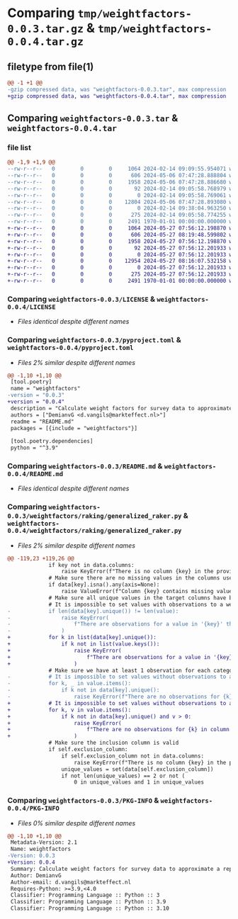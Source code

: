 # Comparing `tmp/weightfactors-0.0.3.tar.gz` & `tmp/weightfactors-0.0.4.tar.gz`

## filetype from file(1)

```diff
@@ -1 +1 @@
-gzip compressed data, was "weightfactors-0.0.3.tar", max compression
+gzip compressed data, was "weightfactors-0.0.4.tar", max compression
```

## Comparing `weightfactors-0.0.3.tar` & `weightfactors-0.0.4.tar`

### file list

```diff
@@ -1,9 +1,9 @@
--rw-r--r--   0        0        0     1064 2024-02-14 09:09:55.954071 weightfactors-0.0.3/LICENSE
--rw-r--r--   0        0        0      606 2024-05-06 07:47:28.888804 weightfactors-0.0.3/pyproject.toml
--rw-r--r--   0        0        0     1958 2024-05-06 07:47:28.886680 weightfactors-0.0.3/README.md
--rw-r--r--   0        0        0       92 2024-02-14 09:05:58.768979 weightfactors-0.0.3/weightfactors/__init__.py
--rw-r--r--   0        0        0        0 2024-02-14 09:05:58.769061 weightfactors-0.0.3/weightfactors/raking/__init__.py
--rw-r--r--   0        0        0    12804 2024-05-06 07:47:28.893080 weightfactors-0.0.3/weightfactors/raking/generalized_raker.py
--rw-r--r--   0        0        0        0 2024-02-14 09:38:04.963250 weightfactors-0.0.3/weightfactors/utils/__init__.py
--rw-r--r--   0        0        0      275 2024-02-14 09:05:58.774255 weightfactors-0.0.3/weightfactors/utils/exceptions.py
--rw-r--r--   0        0        0     2491 1970-01-01 00:00:00.000000 weightfactors-0.0.3/PKG-INFO
+-rw-r--r--   0        0        0     1064 2024-05-27 07:56:12.198870 weightfactors-0.0.4/LICENSE
+-rw-r--r--   0        0        0      606 2024-05-27 08:19:48.599802 weightfactors-0.0.4/pyproject.toml
+-rw-r--r--   0        0        0     1958 2024-05-27 07:56:12.198870 weightfactors-0.0.4/README.md
+-rw-r--r--   0        0        0       92 2024-05-27 07:56:12.201933 weightfactors-0.0.4/weightfactors/__init__.py
+-rw-r--r--   0        0        0        0 2024-05-27 07:56:12.201933 weightfactors-0.0.4/weightfactors/raking/__init__.py
+-rw-r--r--   0        0        0    12954 2024-05-27 08:16:07.532158 weightfactors-0.0.4/weightfactors/raking/generalized_raker.py
+-rw-r--r--   0        0        0        0 2024-05-27 07:56:12.201933 weightfactors-0.0.4/weightfactors/utils/__init__.py
+-rw-r--r--   0        0        0      275 2024-05-27 07:56:12.201933 weightfactors-0.0.4/weightfactors/utils/exceptions.py
+-rw-r--r--   0        0        0     2491 1970-01-01 00:00:00.000000 weightfactors-0.0.4/PKG-INFO
```

### Comparing `weightfactors-0.0.3/LICENSE` & `weightfactors-0.0.4/LICENSE`

 * *Files identical despite different names*

### Comparing `weightfactors-0.0.3/pyproject.toml` & `weightfactors-0.0.4/pyproject.toml`

 * *Files 2% similar despite different names*

```diff
@@ -1,10 +1,10 @@
 [tool.poetry]
 name = "weightfactors"
-version = "0.0.3"
+version = "0.0.4"
 description = "Calculate weight factors for survey data to approximate a representative sample"
 authors = ["DemianvG <d.vangils@markteffect.nl>"]
 readme = "README.md"
 packages = [{include = "weightfactors"}]
 
 [tool.poetry.dependencies]
 python = "^3.9"
```

### Comparing `weightfactors-0.0.3/README.md` & `weightfactors-0.0.4/README.md`

 * *Files identical despite different names*

### Comparing `weightfactors-0.0.3/weightfactors/raking/generalized_raker.py` & `weightfactors-0.0.4/weightfactors/raking/generalized_raker.py`

 * *Files 2% similar despite different names*

```diff
@@ -119,23 +119,26 @@
             if key not in data.columns:
                 raise KeyError(f"There is no column {key} in the provided dataset")
             # Make sure there are no missing values in the columns used for calculating weights
             if data[key].isna().any(axis=None):
                 raise ValueError(f"Column {key} contains missing values")
             # Make sure all unique values in the target columns have been mapped
             # It is impossible to set values with observations to a weight of 0
-            if len(data[key].unique()) != len(value):
-                raise KeyError(
-                    f"There are observations for a value in '{key}' that has not been mapped to a population target"
-                )
+            for k in list(data[key].unique()):
+                if k not in list(value.keys()):
+                    raise KeyError(
+                        f"There are observations for a value in '{key}' that has not been mapped to a population target"
+                    )
             # Make sure we have at least 1 observation for each category
-            # It is impossible to set values without observations to a weight larger than 1
-            for k, _ in value.items():
-                if k not in data[key].unique():
-                    raise KeyError(f"There are no observations for {k} in column {key}")
+            # It is impossible to set values without observations to a weight larger than 0
+            for k, v in value.items():
+                if k not in data[key].unique() and v > 0:
+                    raise KeyError(
+                        f"There are no observations for {k} in column {key}, but a population target has been set"
+                    )
             # Make sure the inclusion column is valid
             if self.exclusion_column:
                 if self.exclusion_column not in data.columns:
                     raise KeyError(f"There is no column {key} in the provided dataset")
                 unique_values = set(data[self.exclusion_column])
                 if not len(unique_values) == 2 or not (
                     0 in unique_values and 1 in unique_values
```

### Comparing `weightfactors-0.0.3/PKG-INFO` & `weightfactors-0.0.4/PKG-INFO`

 * *Files 0% similar despite different names*

```diff
@@ -1,10 +1,10 @@
 Metadata-Version: 2.1
 Name: weightfactors
-Version: 0.0.3
+Version: 0.0.4
 Summary: Calculate weight factors for survey data to approximate a representative sample
 Author: DemianvG
 Author-email: d.vangils@markteffect.nl
 Requires-Python: >=3.9,<4.0
 Classifier: Programming Language :: Python :: 3
 Classifier: Programming Language :: Python :: 3.9
 Classifier: Programming Language :: Python :: 3.10
```

